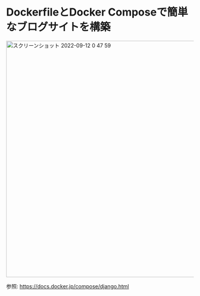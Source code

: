 # DockerfileとDocker Composeで簡単なブログサイトを構築
<img width="635" alt="スクリーンショット 2022-09-12 0 47 59" src="https://user-images.githubusercontent.com/110646229/189536746-ffdb6ddf-1235-4114-9c76-ad5f607a8ec8.png">

参照: https://docs.docker.jp/compose/django.html
